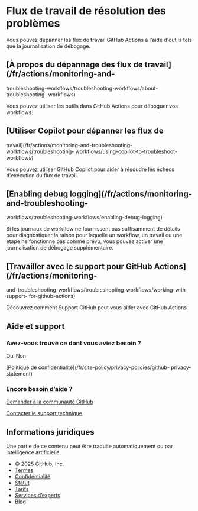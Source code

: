 # Flux de travail de résolution des problèmes

Vous pouvez dépanner les flux de travail GitHub Actions à l'aide d'outils tels
que la journalisation de débogage.

## [À propos du dépannage des flux de travail](/fr/actions/monitoring-and-
troubleshooting-workflows/troubleshooting-workflows/about-troubleshooting-
workflows)

Vous pouvez utiliser les outils dans GitHub Actions pour déboguer vos
workflows.

## [Utiliser Copilot pour dépanner les flux de
travail](/fr/actions/monitoring-and-troubleshooting-workflows/troubleshooting-
workflows/using-copilot-to-troubleshoot-workflows)

Vous pouvez utiliser GitHub Copilot pour aider à résoudre les échecs
d'exécution du flux de travail.

## [Enabling debug logging](/fr/actions/monitoring-and-troubleshooting-
workflows/troubleshooting-workflows/enabling-debug-logging)

Si les journaux de workflow ne fournissent pas suffisamment de détails pour
diagnostiquer la raison pour laquelle un workflow, un travail ou une étape ne
fonctionne pas comme prévu, vous pouvez activer une journalisation de débogage
supplémentaire.

## [Travailler avec le support pour GitHub Actions](/fr/actions/monitoring-
and-troubleshooting-workflows/troubleshooting-workflows/working-with-support-
for-github-actions)

Découvrez comment Support GitHub peut vous aider avec GitHub Actions

## Aide et support

### Avez-vous trouvé ce dont vous aviez besoin ?

Oui Non

[Politique de confidentialité](/fr/site-policy/privacy-policies/github-
privacy-statement)

### Encore besoin d’aide ?

[Demander à la communauté
GitHub](https://github.com/orgs/community/discussions)

[Contacter le support technique](https://support.github.com)

## Informations juridiques

Une partie de ce contenu peut être traduite automatiquement ou par
intelligence artificielle.

  * © 2025 GitHub, Inc.
  * [Termes](/fr/site-policy/github-terms/github-terms-of-service)
  * [Confidentialité](/fr/site-policy/privacy-policies/github-privacy-statement)
  * [Statut](https://www.githubstatus.com/)
  * [Tarifs](https://github.com/pricing)
  * [Services d’experts](https://services.github.com)
  * [Blog](https://github.blog)

